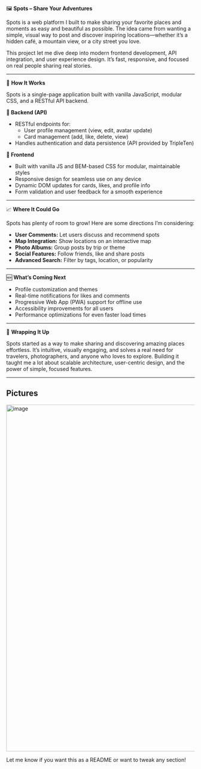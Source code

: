 🖼️ **Spots – Share Your Adventures**

Spots is a web platform I built to make sharing your favorite places and moments as easy and beautiful as possible. The idea came from wanting a simple, visual way to post and discover inspiring locations—whether it’s a hidden café, a mountain view, or a city street you love.

This project let me dive deep into modern frontend development, API integration, and user experience design. It’s fast, responsive, and focused on real people sharing real stories.

---

🔧 **How It Works**

Spots is a single-page application built with vanilla JavaScript, modular CSS, and a RESTful API backend.

**🧠 Backend (API)**
- RESTful endpoints for:
  - User profile management (view, edit, avatar update)
  - Card management (add, like, delete, view)
- Handles authentication and data persistence (API provided by TripleTen)

**🎨 Frontend**
- Built with vanilla JS and BEM-based CSS for modular, maintainable styles
- Responsive design for seamless use on any device
- Dynamic DOM updates for cards, likes, and profile info
- Form validation and user feedback for a smooth experience

---

📈 **Where It Could Go**

Spots has plenty of room to grow! Here are some directions I’m considering:
- **User Comments:** Let users discuss and recommend spots
- **Map Integration:** Show locations on an interactive map
- **Photo Albums:** Group posts by trip or theme
- **Social Features:** Follow friends, like and share posts
- **Advanced Search:** Filter by tags, location, or popularity

---

🆕 **What’s Coming Next**
- Profile customization and themes
- Real-time notifications for likes and comments
- Progressive Web App (PWA) support for offline use
- Accessibility improvements for all users
- Performance optimizations for even faster load times

---

🏁 **Wrapping It Up**

Spots started as a way to make sharing and discovering amazing places effortless. It’s intuitive, visually engaging, and solves a real need for travelers, photographers, and anyone who loves to explore. Building it taught me a lot about scalable architecture, user-centric design, and the power of simple, focused features.

---

## Pictures
<img width="1896" height="927" alt="image" src="https://github.com/user-attachments/assets/6251c9b8-d0ea-4015-8d64-87185f30180f" />



Let me know if you want this as a README or want to tweak any section!
